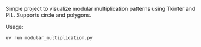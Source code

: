 Simple project to visualize modular multiplication patterns using Tkinter and PIL.
Supports circle and polygons.

Usage:
```bash
uv run modular_multiplication.py
```